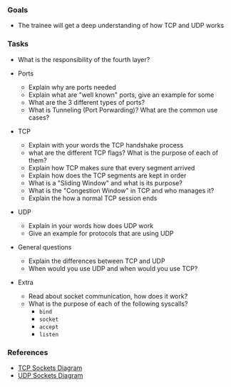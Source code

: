 ### Goals
- The trainee will get a deep understanding of how TCP and UDP works

### Tasks
- What is the responsibility of the fourth layer?
- Ports
  - Explain why are ports needed
  - Explain what are "well known" ports, give an example for some
  - What are the 3 different types of ports?
  - What is Tunneling (Port Porwarding)? What are the common use cases?
- TCP
  - Explain with your words the TCP handshake process
  - what are the different TCP flags? What is the purpose of each of them?
  - Explain how TCP makes sure that every segment arrived
  - Explain how does the TCP segments are kept in order
  - What is a "Sliding Window" and what is its purpose?
  - What is the "Congestion Window" in TCP and who manages it?
  - Explain the how a normal TCP session ends
  
- UDP
  - Explain in your words how does UDP work
  - Give an example for protocols that are using UDP
- General questions
  - Explain the differences between TCP and UDP
  - When would you use UDP and when would you use TCP?
- Extra
  - Read about socket communication, how does it work?
  - What is the purpose of each of the following syscalls?
    - `bind`
    - `socket`
    - `accept`
    - `listen`
  

### References
  - [TCP Sockets Diagram](https://www.cs.dartmouth.edu/~campbell/cs60/TCPsockets.jpg)
  - [UDP Sockets Diagram](https://www.cs.dartmouth.edu/~campbell/cs60/UDPsockets.jpg)
